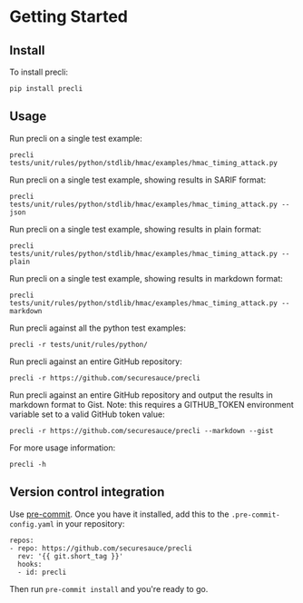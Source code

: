# Getting Started


## Install

To install precli:

```
pip install precli
```

## Usage

Run precli on a single test example:

```
precli tests/unit/rules/python/stdlib/hmac/examples/hmac_timing_attack.py
```

Run precli on a single test example, showing results in SARIF format:

```
precli tests/unit/rules/python/stdlib/hmac/examples/hmac_timing_attack.py --json
```

Run precli on a single test example, showing results in plain format:

```
precli tests/unit/rules/python/stdlib/hmac/examples/hmac_timing_attack.py --plain
```

Run precli on a single test example, showing results in markdown format:

```
precli tests/unit/rules/python/stdlib/hmac/examples/hmac_timing_attack.py --markdown
```

Run precli against all the python test examples:

```
precli -r tests/unit/rules/python/
```

Run precli against an entire GitHub repository:

```
precli -r https://github.com/securesauce/precli
```

Run precli against an entire GitHub repository and output the results in
markdown format to Gist. Note: this requires a GITHUB_TOKEN environment
variable set to a valid GitHub token value:

```
precli -r https://github.com/securesauce/precli --markdown --gist
```

For more usage information:

```
precli -h
```

## Version control integration

Use [pre-commit](https://pre-commit.com/). Once you have it installed, add
this to the `.pre-commit-config.yaml` in your repository:

```
repos:
- repo: https://github.com/securesauce/precli
  rev: '{{ git.short_tag }}'
  hooks:
  - id: precli
```

Then run `pre-commit install` and you're ready to go.
